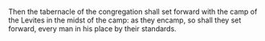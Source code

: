 Then the tabernacle of the congregation shall set forward with the camp of the Levites in the midst of the camp: as they encamp, so shall they set forward, every man in his place by their standards.
